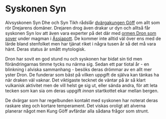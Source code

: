 # Syskonen Syn

Alvsyskonen Syn Dhe och Syn Tikh rådslår [dvärgakungen Göff](kung_göff.html) om allt som rör Drejarens domäner. Drejaren drog även drakar ur dyn och alltså får syskonen Syn lov att även vara experter på det där med [ormen Dron som sover](ässjapott.html#dron-eldslukaren) under magman i [Ässjapott](ässjapott.html). De kommer inte alltid väl över ens med de lärde bland stenfolket men har tjänat riket i några tusen år så det må vara hänt. Deras status är smått mytologisk.

Dron har sovit en god stund nu och syskonen har bidat sin tid men förändringarnas timme tycks nu närma sig. Sedan ett par tiotal år - en blinkning i alviska sammanhang - besöks deras drömmar av en allt mer yster Dron. De funderar som bäst på vilken uppgift de själva kan tänkas ha när draken väl vaknar. Det viktigaste tecknet de väntar på är så klart vulkanisk aktivitet men de vill helst ge sig ut, eller sända andra, för att leta tecken som kan sia om deras uppgift *innan* startkottet ekar mellan bergen.

De dvärgar som har regelbunden kontakt med syskonen har noterat deras raskare steg och kortare temperament. Det viskas oroligt att alverna planerar något men Kung Göff avfärdar alla sådana frågor som strunt.
